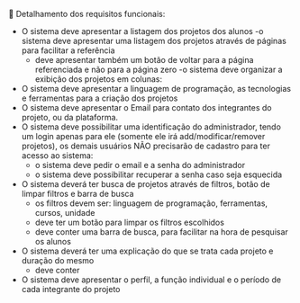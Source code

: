 🔦 Detalhamento dos requisitos funcionais:


 - O sistema deve apresentar a listagem dos projetos dos alunos
     -o sistema deve apresentar uma listagem dos projetos através de páginas para facilitar a referência
     - deve apresentar também um botão de voltar para a página referenciada e não para a página zero
     -⁠o sistema deve organizar a exibição dos projetos em colunas:
 - O sistema deve apresentar a linguagem de programação, as tecnologias e ferramentas para a criação dos projetos
 - O sistema deve apresentar o Email para contato dos integrantes do projeto, ou da plataforma.
 - O sistema deve possibilitar uma identificação do administrador, tendo um login apenas para ele (somente ele irá add/modificar/remover projetos), os demais usuários NÃO precisarão de cadastro para ter acesso ao sistema:
     - o sistema deve pedir o email e a senha do administrador 
     - o sistema deve possibilitar recuperar a senha caso seja esquecida 
 - O sistema deverá ter busca de projetos através de filtros, botão de limpar filtros e barra de busca
     - os filtros devem ser: linguagem de programação, ferramentas, cursos, unidade
     - deve ter um botão para limpar os filtros escolhidos
     - deve conter uma barra de busca, para facilitar na hora de pesquisar os alunos
 - O sistema deverá ter uma explicação do que se trata cada projeto e duração do mesmo
     - deve conter   
 - O sistema deve apresentar o perfil, a função individual e o período de cada integrante do projeto

